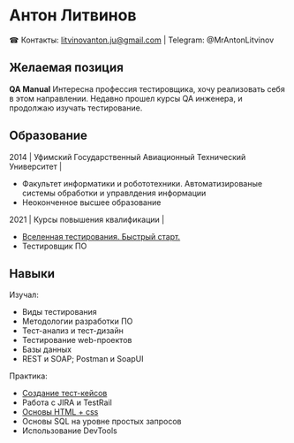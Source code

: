  # Антон Литвинов
☎ Контакты: litvinovanton.ju@gmail.com | Telegram: @MrAntonLitvinov
## Желаемая позиция
**QA Manual**
Интересна профессия тестировщика, хочу реализовать себя в этом направлении. Недавно прошел курсы QA инженера, и продолжаю изучать тестирование.
## Образование
2014 | Уфимский Государственный Авиационный Технический Университет |
- Факультет информатики и робототехники. Автоматизированые системы обработки и управлдения информации
- Неоконченное высшее образование

2021 | Курсы повышения квалификации |
- [Вселенная тестирования. Быстрый старт.](https://github.com/Notans/Notans/blob/main/Certificate%20of%20Completion_AntonL.pdf)
- Тестировщик ПО 

## Навыки
 Изучал:
- Виды тестирования
- Методологии разработки ПО
- Тест-анализ и тест-дизайн
- Тестирование web-проектов
- Базы данных
- REST и SOAP; Postman и SoapUI 

 Практика:
 - [Создание тест-кейсов](https://github.com/Notans/Notans/blob/main/Pictures/README.md)
 - Работа с JIRA и TestRail
 - [Основы HTML + css](https://github.com/Notans/Notans/blob/main/Pictures/Web/README.md)
 - Основы SQL на уровне простых запросов 
 - Использование DevTools
